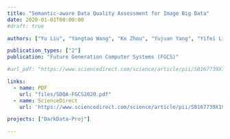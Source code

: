 ```yaml
---
title: "Semantic-aware Data Quality Assessment for Image Big Data"
date: 2020-01-01T00:00:00
#draft: true

authors: ["Yu Liu", "Yangtao Wang", "Ke Zhou", "Yujuan Yang", "Yifei Liu"]

publication_types: ["2"]
publication: "Future Generation Computer Systems (FGCS)"

#url_pdf: "https://www.sciencedirect.com/science/article/pii/S0167739X19302304"

links:
  - name: PDF
    url: "files/SDQA-FGCS2020.pdf"
  - name: ScienceDirect
    url: 'https://www.sciencedirect.com/science/article/pii/S0167739X19302304'

projects: ["DarkData-Proj"]

---
```


